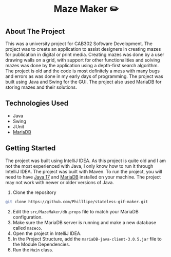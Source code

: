 <h1 align="center">Maze Maker ✏️</h1>

## About The Project

This was a university project for CAB302 Software Development. The project was to create an application to assist designers in creating mazes for publication in digital or print media. Creating mazes was done by a user drawing walls on a grid, with support for other functionalities and solving mazes was done by the application using a depth-first search algorithm. The project is old and the code is most definitely a mess with many bugs and errors as was done in my early days of programming. The project was built using Java and Swing for the GUI. The project also used MariaDB for storing mazes and their solutions.

## Technologies Used

- Java
- Swing
- JUnit
- [MariaDB](https://mariadb.org/)

## Getting Started

The project was built using IntelliJ IDEA. As this project is quite old and I am not the most experienced with Java, I only know how to run it through IntelliJ IDEA. The project was built with Maven. To run the project, you will need to have [Java 17](https://www.oracle.com/java/technologies/javase/jdk17-archive-downloads.html) and [MariaDB](https://mariadb.org/download) installed on your machine. The project may not work with newer or older versions of Java.

1. Clone the repository

```bash
git clone https://github.com/Philllipe/stateless-gif-maker.git
```

2. Edit the `src/MazeMaker/db.props` file to match your MariaDB configuration.
3. Make sure the MariaDB server is running and make a new database called `mazeco`.
4. Open the project in IntelliJ IDEA.
5. In the Project Structure, add the `mariaDB-java-client-3.0.5.jar` file to the Module Dependencies.
6. Run the `Main` class.
